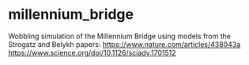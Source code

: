 # millennium_bridge
Wobbling simulation of the Millennium Bridge using models from the Strogatz and Belykh papers:
https://www.nature.com/articles/438043a<br>
https://www.science.org/doi/10.1126/sciadv.1701512
